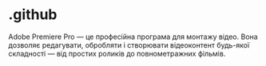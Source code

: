# .github
Adobe Premiere Pro — це професійна програма для монтажу відео. Вона дозволяє редагувати, обробляти і створювати відеоконтент будь-якої складності — від простих роликів до повнометражних фільмів.  
